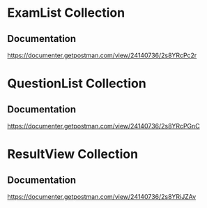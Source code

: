 # ExamList Collection

## Documentation

https://documenter.getpostman.com/view/24140736/2s8YRcPc2r

# QuestionList Collection 

## Documentation

https://documenter.getpostman.com/view/24140736/2s8YRcPGnC

# ResultView Collection

## Documentation

https://documenter.getpostman.com/view/24140736/2s8YRiJZAv
